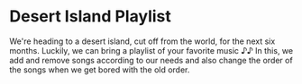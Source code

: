 # Desert Island Playlist
We're heading to a desert island, cut off from the world, for the next six months. Luckily, we can bring a playlist of your favorite music ♪♪
In this, we add and remove songs according to our needs and also change the order of the songs when we get bored with the old order.
